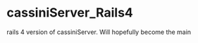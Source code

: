 cassiniServer_Rails4
====================

rails 4 version of cassiniServer.  Will hopefully become the main